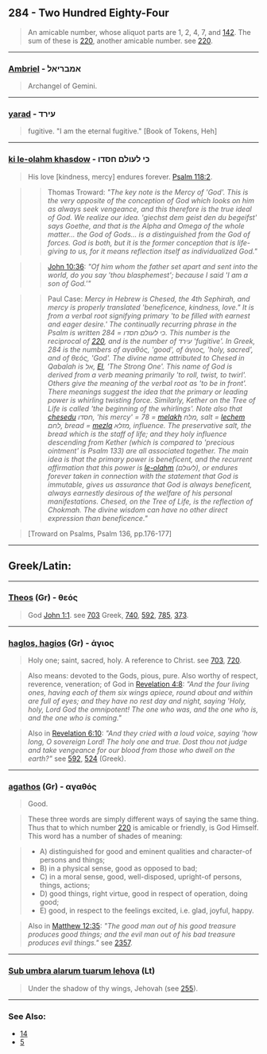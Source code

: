 ## 284 - Two Hundred Eighty-Four
> An amicable number, whose aliquot parts are 1, 2, 4, 7, and [142](142). The sum of these is [220](220), another amicable number. see [220](220).

---

### [Ambriel](/keys/AMBRIAL) - אמבריאל
> Archangel of Gemini.

---

### [yarad](/keys/OIRD) - עירד
> fugitive. "I am the eternal fugitive." [Book of Tokens, Heh]

---

### [ki le-olahm khasdow](/keys/KI.LOVLM.ChSDV) - כי לעולם חסדו
> His love [kindness, mercy] endures forever. [Psalm 118:2](http://biblehub.com/psalms/118-2.htm).

> > Thomas Troward: *"The key note is the Mercy of 'God'. This is the very opposite of the conception of God which looks on him as always seek vengeance, and this therefore is the true ideal of God. We realize our idea. 'giechst dem geist den du begeifst' says Goethe, and that is the Alpha and Omega of the whole matter... the God of Gods... is a distinguished from the God of forces. God is both, but it is the former conception that is life-giving to us, for it means reflection itself as individualized God."*

> > [John 10:36](http://biblehub.com/john/10-36.htm): *"Of him whom the father set apart and sent into the world, do you say 'thou blasphemest'; because I said 'I am a son of God.'"*

> > Paul Case: *Mercy in Hebrew is Chesed, the 4th Sephirah, and mercy is properly translated 'beneficence, kindness, love." It is from a verbal root signifying primary 'to be filled with earnest and eager desire.' The continually recurring phrase in the Psalm is written כי לעולם חסדו = 284. This number is the reciprocal of [220](220), and is the number of עירד 'fugitive'. In Greek, 284 is the numbers of αγαθός, 'good', of άγιος, 'holy, sacred', and of θεός, 'God'. The divine name attributed to Chesed in Qabalah is אל, [El](/keys/AL), 'The Strong One'. This name of God is derived from a verb meaning primarily 'to roll, twist, to twirl'. Others give the meaning of the verbal root as 'to be in front'. There meanings suggest the idea that the primary or leading power is whirling twisting force. Similarly, Kether on the Tree of Life is called 'the beginning of the whirlings'. Note also that [chesedu](/keys/ChSDV) חסדו, 'his mercy' = 78 = [melakh](/keys/MLCh) מלח, salt = [lechem](/keys/LChM) לחם, bread = [mezla](/keys/MZLA) מזלא, influence. The preservative salt, the bread which is the staff of life; and they holy influence descending from Kether (which is compared to 'precious ointment' is Psalm 133) are all associated together. The main idea is that the primary power is beneficent, and the recurrent affirmation that this power is [le-olahm](/LOVLM) (לעולם), or endures forever taken in connection with the statement that God is immutable, gives us assurance that God is always beneficent, always earnestly desirous of the welfare of his personal manifestations. Chesed, on the Tree of Life, is the reflection of Chokmah. The divine wisdom can have no other direct expression than beneficence."*

> [Troward on Psalms, Psalm 136, pp.176-177]

---

## Greek/Latin:

---

### [Theos](/greek?word=theos) (Gr) - θεός
> God [John 1:1](http://biblehub.com/john/1-1.htm). see [703](703) Greek, [740](740), [592](592), [785](785), [373](373).

---

### [haglos, hagios](/greek?word=agios) (Gr) - άγιος
> Holy one; saint, sacred, holy. A reference to Christ. see [703](703), [720](720).

> Also means: devoted to the Gods, pious, pure. Also worthy of respect, reverence, veneration; of God in [Revelation 4:8](http://biblehub.com/revelation/4-8.htm): *"And the four living ones, having each of them six wings apiece, round about and within are full of eyes; and they have no rest day and night, saying 'Holy, holy, Lord God the omnipotent! The one who was, and the one who is, and the one who is coming."*

> Also in [Revelation 6:10](http://biblehub.com/revelation/6-10.htm): *"And they cried with a loud voice, saying 'how long, O sovereign Lord! The holy one and true. Dost thou not judge and take vengeance for our blood from those who dwell on the earth?"* see [592](592), [524](524) (Greek).

---

### [agathos](/greek?word=agathos) (Gr) - αγαθός
> Good.

> These three words are simply different ways of saying the same thing. Thus that to which number [220](220) is amicable or friendly, is God Himself. This word has a number of shades of meaning:

> - A) distinguished for good and eminent qualities and character-of persons and things;
> - B) in a physical sense, good as opposed to bad;
> - C) in a moral sense, good, well-disposed, upright-of persons, things, actions;
> - D) good things, right virtue, good in respect of operation, doing good;
> - E) good, in respect to the feelings excited, i.e. glad, joyful, happy.

> Also in [Matthew 12:35](http://biblehub.com/matthew/12-35.htm): *"The good man out of his good treasure produces good things; and the evil man out of his bad treasure produces evil things."* see [2357](2357).

---

### [Sub umbra alarum tuarum Iehova](/latin?word=Sub+umbra+alarum+tuarum+Iehova) (Lt)
> Under the shadow of thy wings, Jehovah (see [255](255)).

---

### See Also:

- [14](14)
- [5](5)
